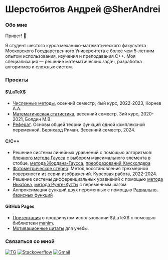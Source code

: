 # Шерстобитов Андрей @SherAndrei

### Обо мне

Привет! 👋

Я студент шестого курса механико-математического факультета Московского Государственного Университета с более чем 5-летним опытом использования, изучения и преподавания C++. Моя специализация — решение математических задач, разработка алгоритмов и сложных систем.

### Проекты

#### $\LaTeX$

* [Численные методы](https://github.com/SherAndrei/msu_chm_tickets), осенний семестр, 4ый курс, 2022-2023, Корнев А.А.
* [Математическая статистика](https://github.com/SherAndrei/msu_math_statistics), весенний семестр, 3ий курс, 2020-2021, Болдин М.В.
* [Реферат](https://github.com/SherAndrei/msu_math_history). Основы общей теории функций одной комплексной переменной. Бернхард Риман. Весенний семестр, 2024.

#### C/C++

* Решение системы линейных уравнений с помощью алгоритмов: [блочного метода Гаусса](https://github.com/SherAndrei/msu_gauss_maxcol) с выбором максимального элемента в стобце, [метода Жордана-Гаусса](https://github.com/SherAndrei/GaussJordanReduction), [преобразований Хаусхолдера](https://github.com/SherAndrei/HouseholderReduction)
* [Фотометрическое стерео](https://github.com/SherAndrei/msu_photometric_stereo). Метод восстановления трехмерной поверхности из серии изображений. Курсовая работа, 2022-2024.
* Решение системы дифференциальных уравнений с помощью [метода Ньютона](https://github.com/SherAndrei/msu_chm/tree/master/08/System), [метода Рунге-Кутты](https://github.com/SherAndrei/msu_chm/blob/master/03) с переменным шагом
* Аппроксимация функций двух переменных с помощью [Радиально-базисных функций](https://github.com/SherAndrei/msu_chm/tree/master/09)

#### GitHub Pages

* [Презентация](https://sherandrei.github.io/msu_advanced_latex/slides.html) о продвинутом использовании $\LaTeX$ с помощью библиотеки [manim](https://www.manim.community/).
* [Мотивационные цитаты](https://sherandrei.github.io/study_please/) для учебы.


### Связаться со мной

[![TG](https://img.shields.io/badge/Telegram-2CA5E0?style=for-the-badge&logo=telegram&logoColor=white)](https://t.me/sherandrei) [![Stackoverflow](https://img.shields.io/badge/Stack_Overflow-FE7A16?style=for-the-badge&logo=stack-overflow&logoColor=white)](https://stackoverflow.com/users/15751315/sherandrei) [![Gmail](https://img.shields.io/badge/Gmail-javascript?style=for-the-badge&logo=gmail)](https://mail.google.com/mail/u/0/?fs=1&to=welldryus@gmail.com&tf=cm)
